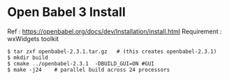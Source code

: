 # Open Babel 3 Install
Ref : https://openbabel.org/docs/dev/Installation/install.html
Requirement : wxWidgets toolkit
```
$ tar zxf openbabel-2.3.1.tar.gz   # (this creates openbabel-2.3.1)
$ mkdir build
$ cmake ../openbabel-2.3.1  -DBUILD_GUI=ON #GUI
$ make -j24    # parallel build across 24 processors
```
